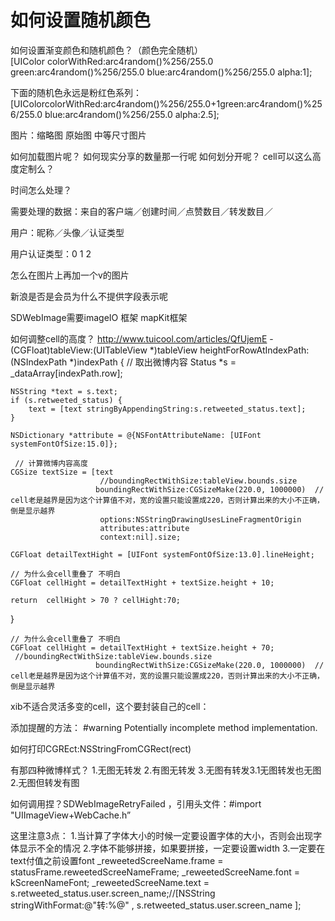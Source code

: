 # 如何设置随机颜色

如何设置渐变颜色和随机颜色？（颜色完全随机）       
[UIColor colorWithRed:arc4random()%256/255.0  green:arc4random()%256/255.0  blue:arc4random()%256/255.0  alpha:1];

下面的随机色永远是粉红色系列：
 [UIColorcolorWithRed:arc4random()%256/255.0+1green:arc4random()%256/255.0 blue:arc4random()%256/255.0 alpha:2.5];


图片：缩略图 原始图 中等尺寸图片

如何加载图片呢？
如何现实分享的数量那一行呢
如何划分开呢？
cell可以这么高度定制么？

时间怎么处理？

需要处理的数据：来自的客户端／创建时间／点赞数目／转发数目／

用户：昵称／头像／认证类型


用户认证类型：0 1 2 

怎么在图片上再加一个v的图片

新浪是否是会员为什么不提供字段表示呢

SDWebImage需要imageIO 框架 mapKit框架


如何调整cell的高度？
http://www.tuicool.com/articles/QfUjemE
-(CGFloat)tableView:(UITableView *)tableView heightForRowAtIndexPath:(NSIndexPath *)indexPath
{
    // 取出微博内容
    Status *s = _dataArray[indexPath.row];
   
    NSString *text = s.text;
    if (s.retweeted_status) {
        text = [text stringByAppendingString:s.retweeted_status.text];
    }
   
    NSDictionary *attribute = @{NSFontAttributeName: [UIFont systemFontOfSize:15.0]};

     // 计算微博内容高度
    CGSize textSize = [text
                        //boundingRectWithSize:tableView.bounds.size
                       boundingRectWithSize:CGSizeMake(220.0, 1000000)  // cell老是越界是因为这个计算值不对，宽的设置只能设置成220，否则计算出来的大小不正确，倒是显示越界
                        options:NSStringDrawingUsesLineFragmentOrigin
                        attributes:attribute
                        context:nil].size;
   
    CGFloat detailTextHight = [UIFont systemFontOfSize:13.0].lineHeight;
   
    // 为什么会cell重叠了 不明白
    CGFloat cellHight = detailTextHight + textSize.height + 10;

    return  cellHight > 70 ? cellHight:70;
}

    // 为什么会cell重叠了 不明白
    CGFloat cellHight = detailTextHight + textSize.height + 70;
     //boundingRectWithSize:tableView.bounds.size
                       boundingRectWithSize:CGSizeMake(220.0, 1000000)  // cell老是越界是因为这个计算值不对，宽的设置只能设置成220，否则计算出来的大小不正确，倒是显示越界



xib不适合灵活多变的cell，这个要封装自己的cell：

添加提醒的方法：
#warning Potentially incomplete method implementation.

如何打印CGREct:NSStringFromCGRect(rect)

有那四种微博样式？
1.无图无转发
2.有图无转发
3.无图有转发3.1无图转发也无图  2.无图但转发有图


如何调用捏？SDWebImageRetryFailed ，引用头文件：#import "UIImageView+WebCache.h”

这里注意3点：
1.当计算了字体大小的时候一定要设置字体的大小，否则会出现字体显示不全的情况
2.字体不能够拼接，如果要拼接，一定要设置width
3.一定要在text付值之前设置font
   _reweetedScreeName.frame = statusFrame.reweetedScreeNameFrame;
         _reweetedScreeName.font = kScreenNameFont;
        _reweetedScreeName.text = s.retweeted_status.user.screen_name;//[NSString stringWithFormat:@"转:%@" , s.retweeted_status.user.screen_name ];

